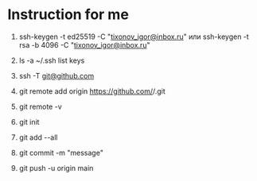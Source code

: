 # Instruction for me

1. ssh-keygen -t ed25519 -C "tixonov_igor@inbox.ru" или ssh-keygen -t rsa -b 4096 -C "tixonov_igor@inbox.ru"
2. ls -a ~/.ssh list keys
3. ssh -T git@github.com
4. git remote add origin https://github.com/<username>/<repo name>.git
5. git remote -v


1. git init
2. git add --all
3. git commit -m "message"
4. git push -u origin main